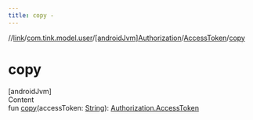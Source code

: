 ```yaml
---
title: copy -
---
```

//[link](../../../index.md)/[com.tink.model.user](../../index.md)/[[androidJvm]Authorization](../index.md)/[AccessToken](index.md)/[copy](copy.md)



# copy  
[androidJvm]  
Content  
fun [copy](copy.md)(accessToken: [String](https://kotlinlang.org/api/latest/jvm/stdlib/kotlin/-string/index.html)): [Authorization.AccessToken](index.md)  



